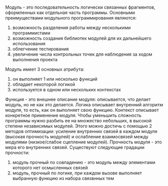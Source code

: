 Модуль - это последовательность логически связанных фрагментов, оформленных как отдельная часть программы. 
Основными преимуществами модульного программирования являются:
1. возможность разделения работы между несколькими программистами
2. возможность создания библиотек модулей для их дальнейшего использования 
3. облегчение тестирования
4. увеличение числа контрольных точек для наблюдения за ходом выполнения проекта

Модуль имеет 3 основных атрибута:
1. он выполняет 1 или несколько функций
2. обладает некоторой логикой
3. используется в одном или нескольких контекстах

Функция - это внешнее описание модуля: описывается, что делает модуль, но не как это делается.
Логика описывает внутренний алгоритм модуля, то есть, как он выполняет свою функцию.
Контекст описывает конкретное применение модуля.
Чтобы уменьшить сложность программы нужно разбить ее на множество небольших, в высокой степени независимых модулей. Этого можно достичь с помощью 2 методов оптимизации: усиление внутренних связей в каждом модуле (высокая прочность модулей) и ослабление взаимосвязей между модулями (низкое/слабое сцепление модулей).
Прочность модуля - это мера его внутренних связей. Существуют следующие градации прочности:
1. модуль прочный по совпадению - это модуль между элементами которого нет осмысленных связей
2. модуль, прочный по логике, при каждом вызове выполняет выбранную функцию из набора связвнных тем